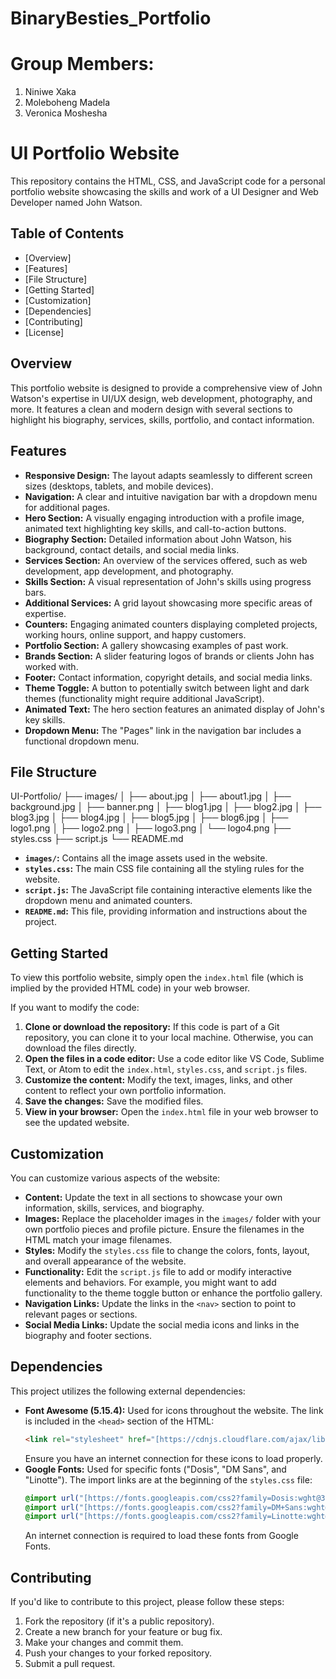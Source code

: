 # BinaryBesties_Portfolio
# Group Members:
1. Niniwe Xaka
2. Moleboheng Madela
3. Veronica Moshesha

# UI Portfolio Website

This repository contains the HTML, CSS, and JavaScript code for a personal portfolio website showcasing the skills and work of a UI Designer and Web Developer named John Watson.

## Table of Contents

* [Overview]
* [Features]
* [File Structure]
* [Getting Started]
* [Customization]
* [Dependencies]
* [Contributing]
* [License]

## Overview

This portfolio website is designed to provide a comprehensive view of John Watson's expertise in UI/UX design, web development, photography, and more. It features a clean and modern design with several sections to highlight his biography, services, skills, portfolio, and contact information.

## Features

* **Responsive Design:** The layout adapts seamlessly to different screen sizes (desktops, tablets, and mobile devices).
* **Navigation:** A clear and intuitive navigation bar with a dropdown menu for additional pages.
* **Hero Section:** A visually engaging introduction with a profile image, animated text highlighting key skills, and call-to-action buttons.
* **Biography Section:** Detailed information about John Watson, his background, contact details, and social media links.
* **Services Section:** An overview of the services offered, such as web development, app development, and photography.
* **Skills Section:** A visual representation of John's skills using progress bars.
* **Additional Services:** A grid layout showcasing more specific areas of expertise.
* **Counters:** Engaging animated counters displaying completed projects, working hours, online support, and happy customers.
* **Portfolio Section:** A gallery showcasing examples of past work.
* **Brands Section:** A slider featuring logos of brands or clients John has worked with.
* **Footer:** Contact information, copyright details, and social media links.
* **Theme Toggle:** A button to potentially switch between light and dark themes (functionality might require additional JavaScript).
* **Animated Text:** The hero section features an animated display of John's key skills.
* **Dropdown Menu:** The "Pages" link in the navigation bar includes a functional dropdown menu.

## File Structure
UI-Portfolio/
├── images/
│   ├── about.jpg
│   ├── about1.jpg
│   ├── background.jpg
│   ├── banner.png
│   ├── blog1.jpg
│   ├── blog2.jpg
│   ├── blog3.jpg
│   ├── blog4.jpg
│   ├── blog5.jpg
│   ├── blog6.jpg
│   ├── logo1.png
│   ├── logo2.png
│   ├── logo3.png
│   └── logo4.png
├── styles.css
├── script.js
└── README.md


* **`images/`:** Contains all the image assets used in the website.
* **`styles.css`:** The main CSS file containing all the styling rules for the website.
* **`script.js`:** The JavaScript file containing interactive elements like the dropdown menu and animated counters.
* **`README.md`:** This file, providing information and instructions about the project.

## Getting Started

To view this portfolio website, simply open the `index.html` file (which is implied by the provided HTML code) in your web browser.

If you want to modify the code:

1.  **Clone or download the repository:** If this code is part of a Git repository, you can clone it to your local machine. Otherwise, you can download the files directly.
2.  **Open the files in a code editor:** Use a code editor like VS Code, Sublime Text, or Atom to edit the `index.html`, `styles.css`, and `script.js` files.
3.  **Customize the content:** Modify the text, images, links, and other content to reflect your own portfolio information.
4.  **Save the changes:** Save the modified files.
5.  **View in your browser:** Open the `index.html` file in your web browser to see the updated website.

## Customization

You can customize various aspects of the website:

* **Content:** Update the text in all sections to showcase your own information, skills, services, and biography.
* **Images:** Replace the placeholder images in the `images/` folder with your own portfolio pieces and profile picture. Ensure the filenames in the HTML match your image filenames.
* **Styles:** Modify the `styles.css` file to change the colors, fonts, layout, and overall appearance of the website.
* **Functionality:** Edit the `script.js` file to add or modify interactive elements and behaviors. For example, you might want to add functionality to the theme toggle button or enhance the portfolio gallery.
* **Navigation Links:** Update the links in the `<nav>` section to point to relevant pages or sections.
* **Social Media Links:** Update the social media icons and links in the biography and footer sections.

## Dependencies

This project utilizes the following external dependencies:

* **Font Awesome (5.15.4):** Used for icons throughout the website. The link is included in the `<head>` section of the HTML:
    ```html
    <link rel="stylesheet" href="[https://cdnjs.cloudflare.com/ajax/libs/font-awesome/5.15.4/css/all.min.css](https://cdnjs.cloudflare.com/ajax/libs/font-awesome/5.15.4/css/all.min.css)">
    ```
    Ensure you have an internet connection for these icons to load properly.
* **Google Fonts:** Used for specific fonts ("Dosis", "DM Sans", and "Linotte"). The import links are at the beginning of the `styles.css` file:
    ```css
    @import url("[https://fonts.googleapis.com/css2?family=Dosis:wght@300;400;500;600;800&display=swap](https://fonts.googleapis.com/css2?family=Dosis:wght@300;400;500;600;800&display=swap)");
    @import url("[https://fonts.googleapis.com/css2?family=DM+Sans:wght@400;500;700&display=swap](https://fonts.googleapis.com/css2?family=DM+Sans:wght@400;500;700&display=swap)");
    @import url("[https://fonts.googleapis.com/css2?family=Linotte:wght@400;700&display=swap](https://fonts.googleapis.com/css2?family=Linotte:wght@400;700&display=swap)");
    ```
    An internet connection is required to load these fonts from Google Fonts.

## Contributing

If you'd like to contribute to this project, please follow these steps:

1.  Fork the repository (if it's a public repository).
2.  Create a new branch for your feature or bug fix.
3.  Make your changes and commit them.
4.  Push your changes to your forked repository.
5.  Submit a pull request.


